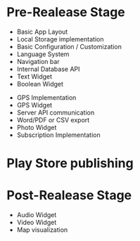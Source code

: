 # Pre-Realease Stage
+ Basic App Layout
+ Local Storage implementation
+ Basic Configuration / Customization
+ Language System
+ Navigation bar
+ Internal Database API
+ Text Widget
+ Boolean Widget
- GPS Implementation
- GPS Widget
- Server API communication
- Word/PDF or CSV export
- Photo Widget
- Subscription Implementation

# Play Store publishing

# Post-Realease Stage
- Audio Widget
- Video Widget
- Map visualization
